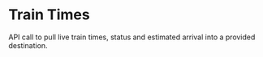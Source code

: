 # Train Times
API call to pull live train times, status and estimated arrival into a provided destination.
